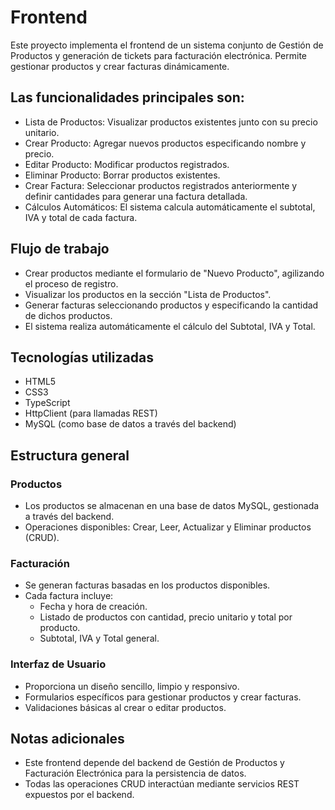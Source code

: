 # Frontend
Este proyecto implementa el frontend de un sistema conjunto de Gestión de Productos y generación de tickets para facturación electrónica.
Permite gestionar productos y crear facturas dinámicamente.

## Las funcionalidades principales son: 
- Lista de Productos: Visualizar productos existentes junto con su precio unitario.
- Crear Producto: Agregar nuevos productos especificando nombre y precio.
- Editar Producto: Modificar productos registrados.
- Eliminar Producto: Borrar productos existentes.
- Crear Factura: Seleccionar productos registrados anteriormente y definir cantidades para generar una factura detallada.
- Cálculos Automáticos: El sistema calcula automáticamente el subtotal, IVA y total de cada factura.

## Flujo de trabajo
- Crear productos mediante el formulario de "Nuevo Producto", agilizando el proceso de registro.
- Visualizar los productos en la sección "Lista de Productos".
- Generar facturas seleccionando productos y especificando la cantidad de dichos productos.
- El sistema realiza automáticamente el cálculo del Subtotal, IVA y Total.

## Tecnologías utilizadas
- HTML5
- CSS3
- TypeScript
- HttpClient (para llamadas REST)
- MySQL (como base de datos a través del backend)

## Estructura general
### Productos
- Los productos se almacenan en una base de datos MySQL, gestionada a través del backend.
- Operaciones disponibles: Crear, Leer, Actualizar y Eliminar productos (CRUD).

### Facturación
- Se generan facturas basadas en los productos disponibles.
- Cada factura incluye:
    - Fecha y hora de creación.
    - Listado de productos con cantidad, precio unitario y total por producto.
    - Subtotal, IVA y Total general.

### Interfaz de Usuario
- Proporciona un diseño sencillo, limpio y responsivo.
- Formularios específicos para gestionar productos y crear facturas.
- Validaciones básicas al crear o editar productos.

## Notas adicionales
- Este frontend depende del backend de Gestión de Productos y Facturación Electrónica para la persistencia de datos.
- Todas las operaciones CRUD interactúan mediante servicios REST expuestos por el backend.
